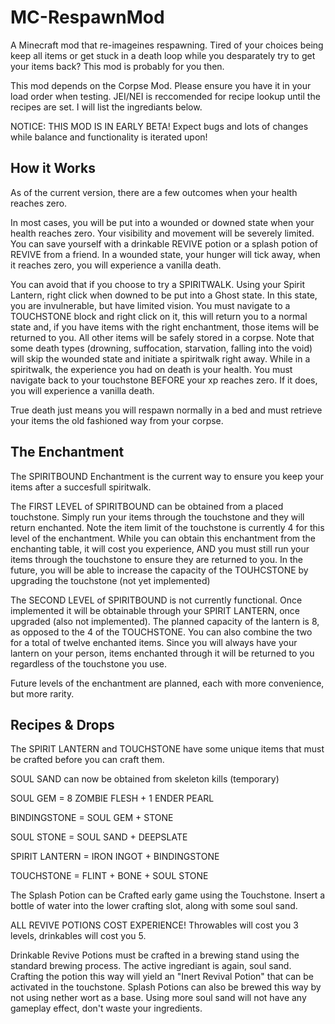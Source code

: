 # MC-RespawnMod
A Minecraft mod that re-imageines respawning. Tired of your choices being keep all items or get stuck in a death loop while you desparately try to get your items back?
This mod is probably for you then. 

This mod depends on the Corpse Mod. Please ensure you have it in your load order when testing.
JEI/NEI is reccomended for recipe lookup until the recipes are set. I will list the ingrediants below. 

NOTICE: THIS MOD IS IN EARLY BETA! Expect bugs and lots of changes while balance and functionality is iterated upon!

## How it Works
As of the current version, there are a few outcomes when your health reaches zero. 

In most cases, you will be put into a wounded or downed state when your health reaches zero. Your visibility and movement will be severely limited.
You can save yourself with a drinkable REVIVE potion or a splash potion of REVIVE from a friend. In a wounded state, your hunger will tick away, when it reaches zero,
you will experience a vanilla death. 

You can avoid that if you choose to try a SPIRITWALK. Using your Spirit Lantern, right click when downed to be put into a Ghost state. In this state, you are 
invulnerable, but have limited vision. You must navigate to a TOUCHSTONE block and right click on it, this will return you to a normal state and, if you have items with
the right enchantment, those items will be returned to you. All other items will be safely stored in a corpse. Note that some death types (drowning, suffocation, starvation,
falling into the void) will skip the wounded state and initiate a spiritwalk right away. While in a spiritwalk, the experience you had on death is your health. You must
navigate back to your touchstone BEFORE your xp reaches zero. If it does, you will experience a vanilla death.

True death just means you will respawn normally in a bed and must retrieve your items the old fashioned way from your corpse. 

## The Enchantment
The SPIRITBOUND Enchantment is the current way to ensure you keep your items after a succesfull spiritwalk.

The FIRST LEVEL of SPIRITBOUND can be obtained from a placed touchstone. Simply run your items through the touchstone and they will return enchanted.
Note the item limit of the touchstone is currently 4 for this level of the enchantment. While you can obtain this enchantment from the enchanting table,
it will cost you experience, AND you must still run your items through the touchstone to ensure they are returned to you. In the future, you will be able
to increase the capacity of the TOUHCSTONE by upgrading the touchstone (not yet implemented)

The SECOND LEVEL of SPIRITBOUND is not currently functional. Once implemented it will be obtainable through your SPIRIT LANTERN, once upgraded (also not
implemented). The planned capacity of the lantern is 8, as opposed to the 4 of the TOUCHSTONE. You can also combine the two for a total of twelve enchanted 
items. Since you will always have your lantern on your person, items enchanted through it will be returned to you regardless of the touchstone you use.

Future levels of the enchantment are planned, each with more convenience, but more rarity.

## Recipes & Drops
The SPIRIT LANTERN and TOUCHSTONE have some unique items that must be crafted before you can craft them.

SOUL SAND can now be obtained from skeleton kills (temporary)

SOUL GEM = 8 ZOMBIE FLESH + 1 ENDER PEARL

BINDINGSTONE = SOUL GEM + STONE

SOUL STONE = SOUL SAND + DEEPSLATE

SPIRIT LANTERN = IRON INGOT + BINDINGSTONE

TOUCHSTONE = FLINT + BONE + SOUL STONE

The Splash Potion can be Crafted early game using the Touchstone. Insert a bottle of water into the lower crafting slot, along with some soul sand. 

ALL REVIVE POTIONS COST EXPERIENCE! Throwables will cost you 3 levels, drinkables will cost you 5. 

Drinkable Revive Potions must be crafted in a brewing stand using the standard brewing process. The active ingrediant is again, soul sand. 
Crafting the potion this way will yield an "Inert Revival Potion" that can be activated in the touchstone. Splash Potions can also be brewed 
this way by not using nether wort as a base. Using more soul sand will not have any gameplay effect, don't waste your ingredients. 